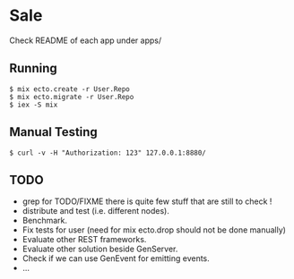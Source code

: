 Sale
====

Check README of each app under apps/

Running
-------

    $ mix ecto.create -r User.Repo
    $ mix ecto.migrate -r User.Repo
    $ iex -S mix


Manual Testing
--------------

    $ curl -v -H "Authorization: 123" 127.0.0.1:8880/

TODO
----

- grep for TODO/FIXME there is quite few stuff that are still to check !
- distribute and test (i.e. different nodes).
- Benchmark.
- Fix tests for user (need for mix ecto.drop should not be done manually)
- Evaluate other REST frameworks.
- Evaluate other solution beside GenServer.
- Check if we can use GenEvent for emitting events.
- ... 
